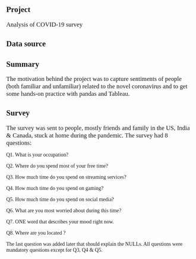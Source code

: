 
## <b><span style="font-family: Book Antiqua; font-size: 1em;">Project</b>

 <span style="font-family: Times New Roman; font-size: 1.2em;">Analysis of COVID-19 survey
		
	
		
## <b><span style="font-family: Book Antiqua; font-size: 1em;">Data source</b>

	

## <b><span style="font-family: Book Antiqua; font-size: 1em;">Summary</b>

 <span style="font-family: Times New Roman; font-size: 1.2em;">The motivation behind the project was to capture sentiments of people (both familiar and unfamiliar) related to the novel coronavirus and to get some hands-on practice with pandas and Tableau.
 

## <b><span style="font-family: Book Antiqua; font-size: 1em;">Survey</b>

 <span style="font-family: Times New Roman; font-size: 1.2em;">The survey was sent to people, mostly friends and family in the US, India & Canada, stuck at home during the pandemic. The survey had 8 questions:
 
 </b><span style="font-family: Book Antiqua; font-size: 1em;">Q1. What is your occupation?
 
 </b><span style="font-family: Book Antiqua; font-size: 1em;">Q2. Where do you spend most of your free time?
 
 </b><span style="font-family: Book Antiqua; font-size: 1em;">Q3. How much time do you spend on streaming services?
 
 </b><span style="font-family: Book Antiqua; font-size: 1em;">Q4. How much time do you spend on gaming?
 
 </b><span style="font-family: Book Antiqua; font-size: 1em;">Q5. How much time do you spend on social media?
 
 </b><span style="font-family: Book Antiqua; font-size: 1em;">Q6. What are you most worried about during this time?
 
 </b><span style="font-family: Book Antiqua; font-size: 1em;">Q7. ONE word that describes your mood right now.
 
 </b><span style="font-family: Book Antiqua; font-size: 1em;">Q8. Where are you located ?
 
 <span style="font-family: Book Antiqua; font-size: 1em;">The last question was added later that should explain the NULLs. All questions were mandatory questions except for Q3, Q4 & Q5.</span>
 
 